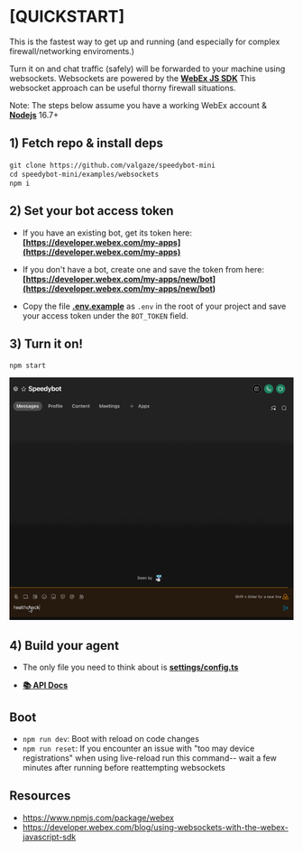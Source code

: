 # [QUICKSTART]

This is the fastest way to get up and running (and especially for complex firewall/networking enviroments.)

Turn it on and chat traffic (safely) will be forwarded to your machine using websockets. Websockets are powered by the **[WebEx JS SDK](https://github.com/webex/webex-js-sdk)** This websocket approach can be useful thorny firewall situations.

Note: The steps below assume you have a working WebEx account & **[Nodejs](https://nodejs.org/en/download/)** 16.7+

## 1) Fetch repo & install deps

```
git clone https://github.com/valgaze/speedybot-mini
cd speedybot-mini/examples/websockets
npm i
```

## 2) Set your bot access token

- If you have an existing bot, get its token here: **[https://developer.webex.com/my-apps](https://developer.webex.com/my-apps)**

- If you don't have a bot, create one and save the token from here: **[https://developer.webex.com/my-apps/new/bot](https://developer.webex.com/my-apps/new/bot)**

- Copy the file **[.env.example](.env.example)** as `.env` in the root of your project and save your access token under the `BOT_TOKEN` field.

## 3) Turn it on!

```
npm start
```

![image](./../../docs/assets/first_spin.gif)

## 4) Build your agent

- The only file you need to think about is **[settings/config.ts](./settings/config.ts)**

- **[📚 API Docs](https://github.com/valgaze/speedybot-mini/blob/deploy/api-docs/modules.md#classes)**

## Boot

- `npm run dev`: Boot with reload on code changes
- `npm run reset`: If you encounter an issue with "too may device registrations" when using live-reload run this command-- wait a few minutes after running before reattempting websockets

## Resources

- https://www.npmjs.com/package/webex
- https://developer.webex.com/blog/using-websockets-with-the-webex-javascript-sdk
